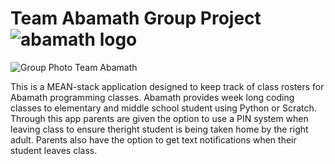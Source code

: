 # Team Abamath Group Project ![abamath logo][logo]

![Group Photo][group]
Team Abamath

This is a MEAN-stack application designed to keep track of class rosters for Abamath programming classes.  Abamath provides week long coding classes to elementary and middle school student using Python or Scratch.  Through this app parents are given the option to use a PIN system when leaving class to ensure theright student is being taken home by the right adult.  Parents also have the option to get text notifications when their student leaves class.   


[group]: https://github.com/Gunnar34/group_project/blob/master/public/assets/images/group.jpg
 [logo]:https://github.com/Gunnar34/group_project/blob/master/public/assets/images/abamath.png
